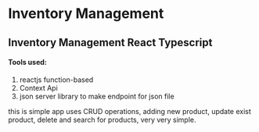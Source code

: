 # Inventory Management
## Inventory Management React Typescript

#### Tools used: 
1. reactjs function-based
2. Context Api
3. json server library to make endpoint for json file

this is simple app uses CRUD operations, adding new product, update exist product, delete and search for products, very very simple.